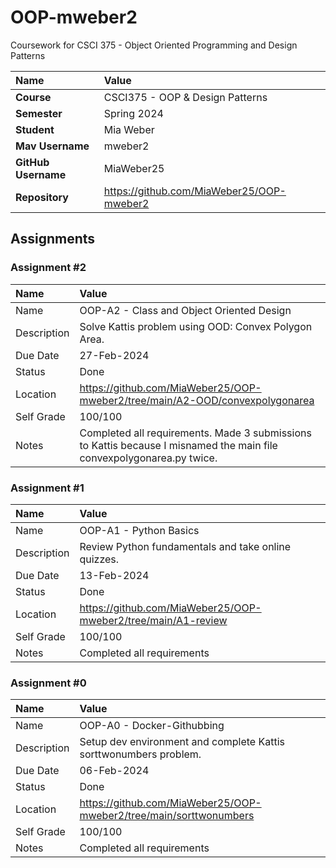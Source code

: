 # OOP-mweber2
Coursework for CSCI 375 - Object Oriented Programming and Design Patterns

| Name | Value |
|:---|:---|
| **Course** | CSCI375 - OOP & Design Patterns |
| **Semester** | Spring 2024 |
| **Student** | Mia Weber |
| **Mav Username**            | mweber2 |
| **GitHub Username**         | MiaWeber25 |
| **Repository**          | https://github.com/MiaWeber25/OOP-mweber2 |

## Assignments 


### Assignment #2

| Name | Value |
| :--- | :--- |
| Name | OOP-A2 - Class and Object Oriented Design |
| Description | Solve Kattis problem using OOD: Convex Polygon Area. |
| Due Date | 27-Feb-2024 |
| Status | Done |
| Location | https://github.com/MiaWeber25/OOP-mweber2/tree/main/A2-OOD/convexpolygonarea |
| Self Grade | 100/100 |
| Notes | Completed all requirements. Made 3 submissions to Kattis because I misnamed the main file convexpolygonarea.py twice. |

### Assignment #1

| Name | Value |
| :--- | :--- |
| Name | OOP-A1 - Python Basics |
| Description | Review Python fundamentals and take online quizzes. |
| Due Date | 13-Feb-2024 |
| Status | Done |
| Location | https://github.com/MiaWeber25/OOP-mweber2/tree/main/A1-review |
| Self Grade | 100/100 |
| Notes | Completed all requirements |

### Assignment #0

| Name | Value |
| :--- | :--- |
| Name | OOP-A0 - Docker-Githubbing |
| Description | Setup dev environment and complete Kattis sorttwonumbers problem. |
| Due Date | 06-Feb-2024 |
| Status | Done |
| Location | https://github.com/MiaWeber25/OOP-mweber2/tree/main/sorttwonumbers |
| Self Grade | 100/100 |
| Notes | Completed all requirements |
